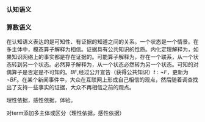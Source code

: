
### 认知语义

### 算数语义
在认知语义表达的是可知性、有证据的知道之间的关系。一个状态是一个情景。在多主体中，模态算子解释为相信。证据具有公共知识的性质。内化定理解释为，如果知识网络上的事实都是存在证据的。可能算子解释为，存在一个联系，从一个状态转到另一个状态。必然算子解释为，从一个状态必然转为另一个状态。可知的对偶算子是否定是不可知的。$BF$,经过公开宣告（获得公共知识）$t:\neg F$，更新为$\neg BF$。在某个新闻事件中，大众在互联网上形成自己相信的观点，然后随着调查找出了支持一些事实的证据，大众不再相信之前的观点。 

理性依据，感性依据，体验。

对term添加多主体或区分（理性依据，感性依据）